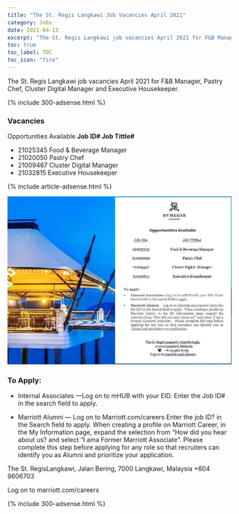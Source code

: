 ```yaml
---
title: "The St. Regis Langkawi Job Vacancies April 2021" 
category: Jobs 
date: 2021-04-13
excerpt: "The St. Regis Langkawi job vacancies April 2021 for F&B Manager, Pastry Chef, Cluster Digital Manager and Executive Housekeeper." 
toc: true 
toc_label: TOC 
toc_icon: "fire" 
--- 
```


The St. Regis Langkawi job vacancies April 2021 for F&B Manager, Pastry Chef, Cluster Digital Manager and Executive Housekeeper.

{% include 300-adsense.html %} 

### Vacancies
Opportunities Available
**Job ID#   Job Tittle#**
- 21025345 Food & Beverage Manager
- 21020050 Pastry Chef
- 21009467 Cluster Digital Manager
- 21032815 Executive Housekeeper

{% include article-adsense.html %} 

![The St. Regis Langkawi Jobs Vacancies 2021!](/assets/images/2021-04/the-st-regis-langkawi-jobs-vacancies-april-2021.jpg "The St. Regis Langkawi Jobs Vacancies 2021")

### To Apply:

* Internal Associates —Log on to mHUB with your EID. Enter
the Job ID# in the search field to apply.

* Marriott Alumni — Log on to Marriott.com/careers Enter the
job ID? in the Search field to apply. When creating a profile on
Marriott Career, in the My Information page, expand the
selection from “How did you hear about us? and select “I ama
Former Marriott Associate". Please complete this step before
applying for any role so that recruiters can identify you as
Alumni and prioritize your application.

The St. RegisLangkawi, Jalan Bering,
7000 Langkawi, Malaysia
+604 9606703

Log on to marriott.com/careers

{% include 300-adsense.html %} 